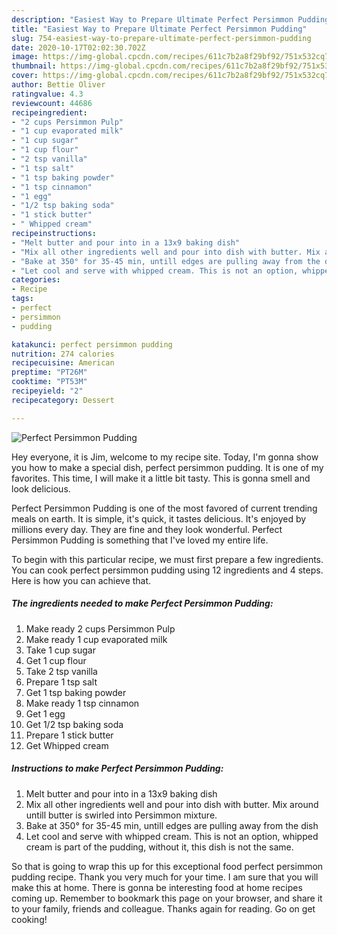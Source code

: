 ```yaml
---
description: "Easiest Way to Prepare Ultimate Perfect Persimmon Pudding"
title: "Easiest Way to Prepare Ultimate Perfect Persimmon Pudding"
slug: 754-easiest-way-to-prepare-ultimate-perfect-persimmon-pudding
date: 2020-10-17T02:02:30.702Z
image: https://img-global.cpcdn.com/recipes/611c7b2a8f29bf92/751x532cq70/perfect-persimmon-pudding-recipe-main-photo.jpg
thumbnail: https://img-global.cpcdn.com/recipes/611c7b2a8f29bf92/751x532cq70/perfect-persimmon-pudding-recipe-main-photo.jpg
cover: https://img-global.cpcdn.com/recipes/611c7b2a8f29bf92/751x532cq70/perfect-persimmon-pudding-recipe-main-photo.jpg
author: Bettie Oliver
ratingvalue: 4.3
reviewcount: 44686
recipeingredient:
- "2 cups Persimmon Pulp"
- "1 cup evaporated milk"
- "1 cup sugar"
- "1 cup flour"
- "2 tsp vanilla"
- "1 tsp salt"
- "1 tsp baking powder"
- "1 tsp cinnamon"
- "1 egg"
- "1/2 tsp baking soda"
- "1 stick butter"
- " Whipped cream"
recipeinstructions:
- "Melt butter and pour into in a 13x9 baking dish"
- "Mix all other ingredients well and pour into dish with butter. Mix around untill butter is swirled into Persimmon mixture."
- "Bake at 350° for 35-45 min, untill edges are pulling away from the dish"
- "Let cool and serve with whipped cream. This is not an option, whipped cream is part of the pudding, without it, this dish is not the same."
categories:
- Recipe
tags:
- perfect
- persimmon
- pudding

katakunci: perfect persimmon pudding 
nutrition: 274 calories
recipecuisine: American
preptime: "PT26M"
cooktime: "PT53M"
recipeyield: "2"
recipecategory: Dessert

---
```



![Perfect Persimmon Pudding](https://img-global.cpcdn.com/recipes/611c7b2a8f29bf92/751x532cq70/perfect-persimmon-pudding-recipe-main-photo.jpg)

Hey everyone, it is Jim, welcome to my recipe site. Today, I'm gonna show you how to make a special dish, perfect persimmon pudding. It is one of my favorites. This time, I will make it a little bit tasty. This is gonna smell and look delicious.



Perfect Persimmon Pudding is one of the most favored of current trending meals on earth. It is simple, it's quick, it tastes delicious. It's enjoyed by millions every day. They are fine and they look wonderful. Perfect Persimmon Pudding is something that I've loved my entire life.


To begin with this particular recipe, we must first prepare a few ingredients. You can cook perfect persimmon pudding using 12 ingredients and 4 steps. Here is how you can achieve that.

<!--inarticleads1-->

##### The ingredients needed to make Perfect Persimmon Pudding:

1. Make ready 2 cups Persimmon Pulp
1. Make ready 1 cup evaporated milk
1. Take 1 cup sugar
1. Get 1 cup flour
1. Take 2 tsp vanilla
1. Prepare 1 tsp salt
1. Get 1 tsp baking powder
1. Make ready 1 tsp cinnamon
1. Get 1 egg
1. Get 1/2 tsp baking soda
1. Prepare 1 stick butter
1. Get  Whipped cream




<!--inarticleads2-->

##### Instructions to make Perfect Persimmon Pudding:

1. Melt butter and pour into in a 13x9 baking dish
1. Mix all other ingredients well and pour into dish with butter. Mix around untill butter is swirled into Persimmon mixture.
1. Bake at 350° for 35-45 min, untill edges are pulling away from the dish
1. Let cool and serve with whipped cream. This is not an option, whipped cream is part of the pudding, without it, this dish is not the same.




So that is going to wrap this up for this exceptional food perfect persimmon pudding recipe. Thank you very much for your time. I am sure that you will make this at home. There is gonna be interesting food at home recipes coming up. Remember to bookmark this page on your browser, and share it to your family, friends and colleague. Thanks again for reading. Go on get cooking!
